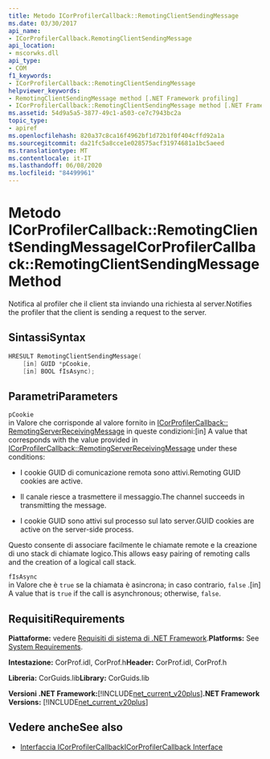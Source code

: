 ```yaml
---
title: Metodo ICorProfilerCallback::RemotingClientSendingMessage
ms.date: 03/30/2017
api_name:
- ICorProfilerCallback.RemotingClientSendingMessage
api_location:
- mscorwks.dll
api_type:
- COM
f1_keywords:
- ICorProfilerCallback::RemotingClientSendingMessage
helpviewer_keywords:
- RemotingClientSendingMessage method [.NET Framework profiling]
- ICorProfilerCallback::RemotingClientSendingMessage method [.NET Framework profiling]
ms.assetid: 54d9a5a5-3877-49c1-a503-ce7c7943bc2a
topic_type:
- apiref
ms.openlocfilehash: 820a37c8ca16f4962bf1d72b1f0f404cffd92a1a
ms.sourcegitcommit: da21fc5a8cce1e028575acf31974681a1bc5aeed
ms.translationtype: MT
ms.contentlocale: it-IT
ms.lasthandoff: 06/08/2020
ms.locfileid: "84499961"
---
```

# <a name="icorprofilercallbackremotingclientsendingmessage-method"></a><span data-ttu-id="30d08-102">Metodo ICorProfilerCallback::RemotingClientSendingMessage</span><span class="sxs-lookup"><span data-stu-id="30d08-102">ICorProfilerCallback::RemotingClientSendingMessage Method</span></span>
<span data-ttu-id="30d08-103">Notifica al profiler che il client sta inviando una richiesta al server.</span><span class="sxs-lookup"><span data-stu-id="30d08-103">Notifies the profiler that the client is sending a request to the server.</span></span>  
  
## <a name="syntax"></a><span data-ttu-id="30d08-104">Sintassi</span><span class="sxs-lookup"><span data-stu-id="30d08-104">Syntax</span></span>  
  
```cpp  
HRESULT RemotingClientSendingMessage(  
    [in] GUID *pCookie,  
    [in] BOOL fIsAsync);  
```  
  
## <a name="parameters"></a><span data-ttu-id="30d08-105">Parametri</span><span class="sxs-lookup"><span data-stu-id="30d08-105">Parameters</span></span>  
 `pCookie`  
 <span data-ttu-id="30d08-106">in Valore che corrisponde al valore fornito in [ICorProfilerCallback:: RemotingServerReceivingMessage](icorprofilercallback-remotingserverreceivingmessage-method.md) in queste condizioni:</span><span class="sxs-lookup"><span data-stu-id="30d08-106">[in] A value that corresponds with the value provided in [ICorProfilerCallback::RemotingServerReceivingMessage](icorprofilercallback-remotingserverreceivingmessage-method.md) under these conditions:</span></span>  
  
- <span data-ttu-id="30d08-107">I cookie GUID di comunicazione remota sono attivi.</span><span class="sxs-lookup"><span data-stu-id="30d08-107">Remoting GUID cookies are active.</span></span>  
  
- <span data-ttu-id="30d08-108">Il canale riesce a trasmettere il messaggio.</span><span class="sxs-lookup"><span data-stu-id="30d08-108">The channel succeeds in transmitting the message.</span></span>  
  
- <span data-ttu-id="30d08-109">I cookie GUID sono attivi sul processo sul lato server.</span><span class="sxs-lookup"><span data-stu-id="30d08-109">GUID cookies are active on the server-side process.</span></span>  
  
 <span data-ttu-id="30d08-110">Questo consente di associare facilmente le chiamate remote e la creazione di uno stack di chiamate logico.</span><span class="sxs-lookup"><span data-stu-id="30d08-110">This allows easy pairing of remoting calls and the creation of a logical call stack.</span></span>  
  
 `fIsAsync`  
 <span data-ttu-id="30d08-111">in Valore che è `true` se la chiamata è asincrona; in caso contrario, `false` .</span><span class="sxs-lookup"><span data-stu-id="30d08-111">[in] A value that is `true` if the call is asynchronous; otherwise, `false`.</span></span>  
  
## <a name="requirements"></a><span data-ttu-id="30d08-112">Requisiti</span><span class="sxs-lookup"><span data-stu-id="30d08-112">Requirements</span></span>  
 <span data-ttu-id="30d08-113">**Piattaforme:** vedere [Requisiti di sistema di .NET Framework](../../get-started/system-requirements.md).</span><span class="sxs-lookup"><span data-stu-id="30d08-113">**Platforms:** See [System Requirements](../../get-started/system-requirements.md).</span></span>  
  
 <span data-ttu-id="30d08-114">**Intestazione:** CorProf.idl, CorProf.h</span><span class="sxs-lookup"><span data-stu-id="30d08-114">**Header:** CorProf.idl, CorProf.h</span></span>  
  
 <span data-ttu-id="30d08-115">**Libreria:** CorGuids.lib</span><span class="sxs-lookup"><span data-stu-id="30d08-115">**Library:** CorGuids.lib</span></span>  
  
 <span data-ttu-id="30d08-116">**Versioni .NET Framework:**[!INCLUDE[net_current_v20plus](../../../../includes/net-current-v20plus-md.md)]</span><span class="sxs-lookup"><span data-stu-id="30d08-116">**.NET Framework Versions:** [!INCLUDE[net_current_v20plus](../../../../includes/net-current-v20plus-md.md)]</span></span>  
  
## <a name="see-also"></a><span data-ttu-id="30d08-117">Vedere anche</span><span class="sxs-lookup"><span data-stu-id="30d08-117">See also</span></span>

- [<span data-ttu-id="30d08-118">Interfaccia ICorProfilerCallback</span><span class="sxs-lookup"><span data-stu-id="30d08-118">ICorProfilerCallback Interface</span></span>](icorprofilercallback-interface.md)
